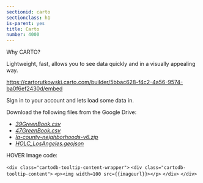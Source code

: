```yaml
---
sectionid: carto 
sectionclass: h1
is-parent: yes
title: Carto
number: 4000
---
```


Why CARTO?

Lightweight, fast, allows you to see data quickly and in a visually appealing way. 

https://cartorutkowski.carto.com/builder/5bbac628-f4c2-4a56-9574-ba0f6ef2430d/embed

Sign in to your account and lets load some data in.

Download the following files from the Google Drive:
* _[39GreenBook.csv](https://drive.google.com/file/d/1qguhTbuqiL-xjnT2pFXEFtoUd87YUr4J/view?usp=sharing)_
* _[47GreenBook.csv](https://drive.google.com/file/d/1tdhKybt6xm75HLa8VF8yb6hucGfb1II5/view?usp=sharing)_
* _[la-county-neighborhoods-v6.zip](https://drive.google.com/file/d/1WEkqG8312qA_TGKYUU8FO7HvT-uBN_AO/view?usp=sharing)_
* _[HOLC_LosAngeles.geojson](https://drive.google.com/file/d/1j5mW-r4b0A_mU5Zx_UG711LUQuMzF_o5/view?usp=sharing)_



HOVER Image code:

`<div class="cartodb-tooltip-content-wrapper">`
	`<div class="cartodb-tooltip-content">`
		`<p><img width=100 src={{imageurl}}></p>`
	`</div>`
`</div>`

